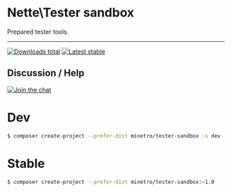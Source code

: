 # Nette\Tester sandbox

Prepared tester tools.

-----

[![Downloads total](https://img.shields.io/packagist/dt/minetro/tester-sandbox.svg?style=flat-square)](https://packagist.org/packages/minetro/tester-sandbox)
[![Latest stable](https://img.shields.io/packagist/v/minetro/tester-sandbox.svg?style=flat-square)](https://packagist.org/packages/minetro/tester-sandbox)

## Discussion / Help

[![Join the chat](https://img.shields.io/gitter/room/minetro/nette.svg?style=flat-square)](https://gitter.im/minetro/nette?utm_source=badge&utm_medium=badge&utm_campaign=pr-badge&utm_content=badge)


# Dev
```sh
$ composer create-project --prefer-dist minetro/tester-sandbox -s dev
```

# Stable
```sh
$ composer create-project --prefer-dist minetro/tester-sandbox:~1.0 
```


